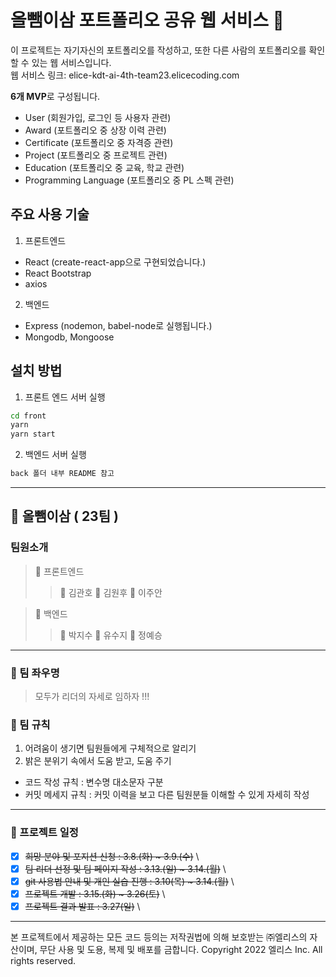 # 올뺌이삼 포트폴리오 공유 웹 서비스 🦉

이 프로젝트는 자기자신의 포트폴리오를 작성하고, 또한 다른 사람의 포트폴리오를 확인할 수 있는 웹 서비스입니다. \
웹 서비스 링크: elice-kdt-ai-4th-team23.elicecoding.com



**6개 MVP**로 구성됩니다.
- User (회원가입, 로그인 등 사용자 관련)
- Award (포트폴리오 중 상장 이력 관련)
- Certificate (포트폴리오 중 자격증 관련)
- Project (포트폴리오 중 프로젝트 관련)
- Education (포트폴리오 중 교육, 학교 관련)
- Programming Language (포트폴리오 중 PL 스펙 관련)

## 주요 사용 기술

1. 프론트엔드

- React (create-react-app으로 구현되었습니다.)
- React Bootstrap
- axios

2. 백엔드

- Express (nodemon, babel-node로 실행됩니다.)
- Mongodb, Mongoose

## 설치 방법

1. 프론트 엔드 서버 실행

```bash
cd front
yarn
yarn start
```

2. 백엔드 서버 실행

```bash
back 폴더 내부 README 참고
```

* * *

## 🦉 올뺌이삼 ( 23팀 )

### 팀원소개
> 🌱 프론트엔드 
>> 👦 김관호 
>> 👩 김원후
>> 👱 이주안


> 🌱 백엔드
>> 👨 박지수
>> 👸 유수지
>> 👧 정예승

* * *
### 📌 팀 좌우명
> 모두가 리더의 자세로 임하자 !!!

### 📝 팀 규칙
1. 어려움이 생기면 팀원들에게 구체적으로 알리기
2. 밝은 분위기 속에서 도움 받고, 도움 주기
- 코드 작성 규칙 : 변수명 대소문자 구분
- 커밋 메세지 규칙 : 커밋 이력을 보고 다른 팀원분들 이해할 수 있게 자세히 작성
 * * *
### 🎯 프로젝트 일정
- [x] ~~희망 분야 및 포지션 신청 : 3.8.(화) ~ 3.9.(수)~~  \
- [x] ~~팀 리더 선정 및 팀 페이지 작성 : 3.13.(일) ~ 3.14.(월)~~ \
- [x] ~~git 사용법 안내 및 개인 실습 진행 : 3.10(목) ~ 3.14.(월)~~  \
- [x] ~~프로젝트 개발 : 3.15.(화) ~ 3.26(토)~~  \
- [x] ~~프로젝트 결과 발표 : 3.27(일)~~  \

---

본 프로젝트에서 제공하는 모든 코드 등의는 저작권법에 의해 보호받는 ㈜엘리스의 자산이며, 무단 사용 및 도용, 복제 및 배포를 금합니다.
Copyright 2022 엘리스 Inc. All rights reserved.
